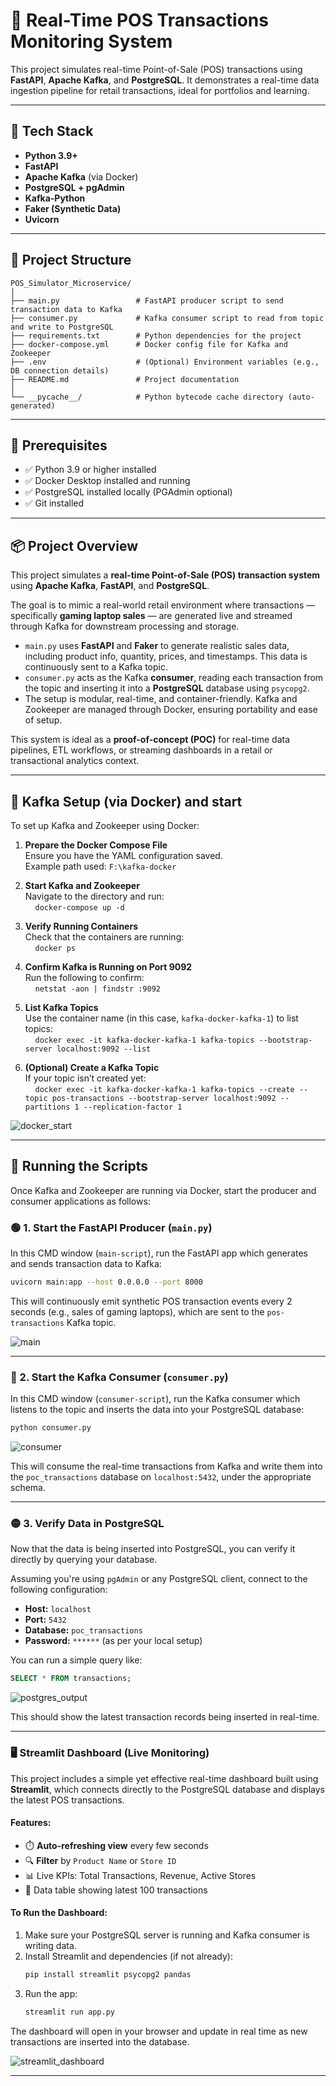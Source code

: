 # 💸 Real-Time POS Transactions Monitoring System

This project simulates real-time Point-of-Sale (POS) transactions using **FastAPI**, **Apache Kafka**, and **PostgreSQL**. It demonstrates a real-time data ingestion pipeline for retail transactions, ideal for portfolios and learning.

---

## 🚀 Tech Stack

- **Python 3.9+**
- **FastAPI**
- **Apache Kafka** (via Docker)
- **PostgreSQL + pgAdmin**
- **Kafka-Python**
- **Faker (Synthetic Data)**
- **Uvicorn**

---

## 📁 Project Structure

```plaintext
POS_Simulator_Microservice/
│
├── main.py                 # FastAPI producer script to send transaction data to Kafka
├── consumer.py             # Kafka consumer script to read from topic and write to PostgreSQL
├── requirements.txt        # Python dependencies for the project
├── docker-compose.yml      # Docker config file for Kafka and Zookeeper
├── .env                    # (Optional) Environment variables (e.g., DB connection details)
├── README.md               # Project documentation
│
└── __pycache__/            # Python bytecode cache directory (auto-generated)
```

---

## 🔧 Prerequisites

- ✅ Python 3.9 or higher installed
- ✅ Docker Desktop installed and running
- ✅ PostgreSQL installed locally (PGAdmin optional)
- ✅ Git installed

---



## 📦 Project Overview

This project simulates a **real-time Point-of-Sale (POS) transaction system** using **Apache Kafka**, **FastAPI**, and **PostgreSQL**.

The goal is to mimic a real-world retail environment where transactions — specifically **gaming laptop sales** — are generated live and streamed through Kafka for downstream processing and storage.

- `main.py` uses **FastAPI** and **Faker** to generate realistic sales data, including product info, quantity, prices, and timestamps. This data is continuously sent to a Kafka topic.
- `consumer.py` acts as the Kafka **consumer**, reading each transaction from the topic and inserting it into a **PostgreSQL** database using `psycopg2`.
- The setup is modular, real-time, and container-friendly. Kafka and Zookeeper are managed through Docker, ensuring portability and ease of setup.

This system is ideal as a **proof-of-concept (POC)** for real-time data pipelines, ETL workflows, or streaming dashboards in a retail or transactional analytics context.

---


## 🐳 Kafka Setup (via Docker) and start

To set up Kafka and Zookeeper using Docker:

1. **Prepare the Docker Compose File**  
   Ensure you have the YAML configuration saved.  
   Example path used: `F:\kafka-docker`

2. **Start Kafka and Zookeeper**  
   Navigate to the directory and run:  
   &nbsp;&nbsp;&nbsp;&nbsp;`docker-compose up -d`

3. **Verify Running Containers**  
   Check that the containers are running:  
   &nbsp;&nbsp;&nbsp;&nbsp;`docker ps`

4. **Confirm Kafka is Running on Port 9092**  
   Run the following to confirm:  
   &nbsp;&nbsp;&nbsp;&nbsp;`netstat -aon | findstr :9092`

5. **List Kafka Topics**  
   Use the container name (in this case, `kafka-docker-kafka-1`) to list topics:  
   &nbsp;&nbsp;&nbsp;&nbsp;`docker exec -it kafka-docker-kafka-1 kafka-topics --bootstrap-server localhost:9092 --list`

6. **(Optional) Create a Kafka Topic**  
   If your topic isn’t created yet:  
   &nbsp;&nbsp;&nbsp;&nbsp;`docker exec -it kafka-docker-kafka-1 kafka-topics --create --topic pos-transactions --bootstrap-server localhost:9092 --partitions 1 --replication-factor 1`


![docker_start](https://github.com/user-attachments/assets/e1b4ef85-8d2f-4ec7-9231-d4ed107658d1)


   ---
## 🚀 Running the Scripts

Once Kafka and Zookeeper are running via Docker, start the producer and consumer applications as follows:

### 🟢 1. Start the FastAPI Producer (`main.py`)

In this CMD window (`main-script`), run the FastAPI app which generates and sends transaction data to Kafka:

```bash
uvicorn main:app --host 0.0.0.0 --port 8000
```

This will continuously emit synthetic POS transaction events every 2 seconds (e.g., sales of gaming laptops), which are sent to the `pos-transactions` Kafka topic.


![main](https://github.com/user-attachments/assets/8317a5c2-76fa-4a64-a042-b93c1e99c807)

   ---


### 🔵 2. Start the Kafka Consumer (`consumer.py`)

In this CMD window (`consumer-script`), run the Kafka consumer which listens to the topic and inserts the data into your PostgreSQL database:

```bash
python consumer.py
```

![consumer](https://github.com/user-attachments/assets/43679fa5-85bd-4e5e-81c8-11066e895b12)


This will consume the real-time transactions from Kafka and write them into the `poc_transactions` database on `localhost:5432`, under the appropriate schema.


   ---

### 🟡 3. Verify Data in PostgreSQL

Now that the data is being inserted into PostgreSQL, you can verify it directly by querying your database.

Assuming you're using `pgAdmin` or any PostgreSQL client, connect to the following configuration:

- **Host:** `localhost`
- **Port:** `5432`
- **Database:** `poc_transactions`
- **Password:** `******` (as per your local setup)

You can run a simple query like:

```sql
SELECT * FROM transactions;
```

![postgres_output](https://github.com/user-attachments/assets/1052d661-9829-4bbc-8b03-853187f65bba)


This should show the latest transaction records being inserted in real-time.

---

### 🖥️ Streamlit Dashboard (Live Monitoring)

This project includes a simple yet effective real-time dashboard built using **Streamlit**, which connects directly to the PostgreSQL database and displays the latest POS transactions.

#### Features:
- ⏱️ **Auto-refreshing view** every few seconds
- 🔍 **Filter** by `Product Name` or `Store ID`
- 📊 Live KPIs: Total Transactions, Revenue, Active Stores
- 🧾 Data table showing latest 100 transactions

#### To Run the Dashboard:
1. Make sure your PostgreSQL server is running and Kafka consumer is writing data.
2. Install Streamlit and dependencies (if not already):
   ```bash
   pip install streamlit psycopg2 pandas
   ```
3. Run the app:
   ```bash
   streamlit run app.py
   ```


The dashboard will open in your browser and update in real time as new transactions are inserted into the database.

![streamlit_dashboard](https://github.com/user-attachments/assets/407371e3-4923-4d69-b8a9-d48940587dbe)

---

